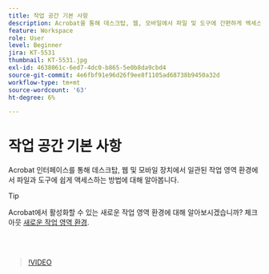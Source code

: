 ```yaml
---
title: 작업 공간 기본 사항
description: Acrobat을 통해 데스크탑, 웹, 모바일에서 파일 및 도구에 간편하게 액세스하는 방법을 살펴보세요
feature: Workspace
role: User
level: Beginner
jira: KT-5531
thumbnail: KT-5531.jpg
exl-id: 4638061c-6ed7-4dc0-b865-5e0b8da9cbd4
source-git-commit: 4e6fbf91e96d26f9ee8f1105ad68738b9450a32d
workflow-type: tm+mt
source-wordcount: '63'
ht-degree: 6%

---
```


# 작업 공간 기본 사항

Acrobat 인터페이스를 통해 데스크탑, 웹 및 모바일 장치에서 일관된 작업 영역 환경에서 파일과 도구에 쉽게 액세스하는 방법에 대해 알아봅니다.

>[!TIP]
>
>Acrobat에서 활성화할 수 있는 새로운 작업 영역 환경에 대해 알아보시겠습니까? 체크아웃 [새로운 작업 영역 환경](new-workspace.md).

<br> 

>[!VIDEO](https://video.tv.adobe.com/v/337971?quality=12&learn=on&hidetitle=true)
